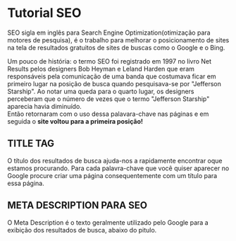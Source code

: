 <h1>Tutorial SEO</h1>
<p>SEO sigla em inglês para Search Engine Optimization(otimização para motores de pesquisa), é o trabalho para melhorar o posicionamento
de sites na tela de resultados gratuitos de sites de buscas como o Google e o Bing. </p>
<p>Um pouco de história: o termo SEO foi registrado em 1997 no livro Net Results pelos designers Bob Heyman e Leland Harden que eram responsáveis pela comunicação de uma banda que costumava ficar em primeiro lugar na posição de busca quando pesquisava-se por "Jefferson Starship". Ao notar uma queda para o quarto lugar, os designers perceberam que o número de vezes que o termo "Jefferson Starship" aparecia havia diminuído. <br>
Então retornaram com o uso dessa palavara-chave nas páginas e em seguida o <strong>site voltou para a primeira posição!</strong></p>

<h2>TITLE TAG</h2>
<p>O título dos resultados de busca ajuda-nos a rapidamente encontrar oque estamos procurando.
	Para cada palavra-chave que você quiser aparecer no Google procure criar uma página consequentemente com um título para essa página.
</p>
<h2>META DESCRIPTION PARA SEO</h2>
<p>O Meta Description é o texto geralmente utilizado pelo Google para a exibição dos resultados de busca, abaixo do pitulo.</p>